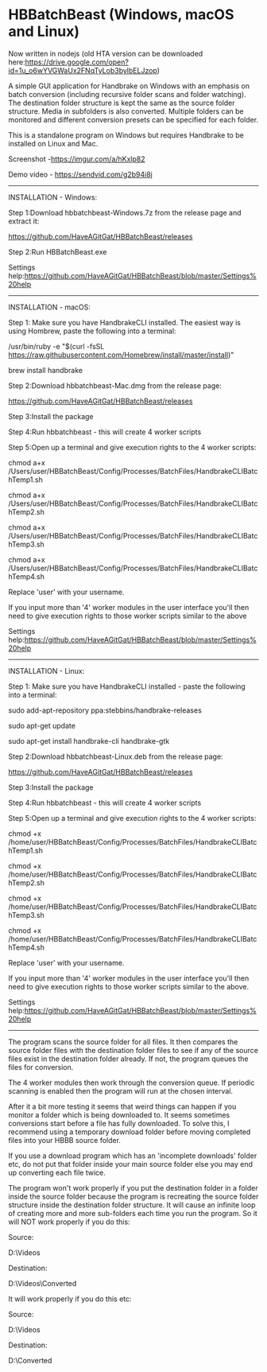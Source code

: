 # HBBatchBeast (Windows, macOS and Linux)

Now written in nodejs (old HTA version can be downloaded here:https://drive.google.com/open?id=1u_o6wYVGWaUx2FNqTyLob3bylbELJzop)

A simple GUI application for Handbrake on Windows with an emphasis on batch conversion (including recursive folder scans and folder watching). The destination folder structure is kept the same as the source folder structure. Media in subfolders is also converted. Multiple folders can be monitored and different conversion presets can be specified for each folder.

This is a standalone program on Windows but requires Handbrake to be installed on Linux and Mac. 

Screenshot -https://imgur.com/a/hKxlp82

Demo video - https://sendvid.com/g2b94i8j

-------------------------------------------------------------
INSTALLATION - Windows:

Step 1:Download hbbatchbeast-Windows.7z from the release page and extract  it:

https://github.com/HaveAGitGat/HBBatchBeast/releases

Step 2:Run HBBatchBeast.exe

Settings help:https://github.com/HaveAGitGat/HBBatchBeast/blob/master/Settings%20help

-----------------------------------------------------------------------------


INSTALLATION - macOS:

Step 1: Make sure you have HandbrakeCLI installed. The easiest way is using Hombrew,
paste the following into a terminal:

/usr/bin/ruby -e "$(curl -fsSL https://raw.githubusercontent.com/Homebrew/install/master/install)"

brew install handbrake


Step 2:Download hbbatchbeast-Mac.dmg from the release page:

https://github.com/HaveAGitGat/HBBatchBeast/releases

Step 3:Install the package

Step 4:Run hbbatchbeast - this will create 4 worker scripts

Step 5:Open up a terminal and give execution rights to the 4 worker scripts:

chmod a+x /Users/user/HBBatchBeast/Config/Processes/BatchFiles/HandbrakeCLIBatchTemp1.sh


chmod a+x /Users/user/HBBatchBeast/Config/Processes/BatchFiles/HandbrakeCLIBatchTemp2.sh


chmod a+x /Users/user/HBBatchBeast/Config/Processes/BatchFiles/HandbrakeCLIBatchTemp3.sh


chmod a+x /Users/user/HBBatchBeast/Config/Processes/BatchFiles/HandbrakeCLIBatchTemp4.sh


Replace 'user' with your username.

If you input more than '4' worker modules in the user interface you'll then need to give execution rights to those worker scripts
similar to the above


Settings help:https://github.com/HaveAGitGat/HBBatchBeast/blob/master/Settings%20help

-----------------------------------------------------------------------------

INSTALLATION - Linux:

Step 1: Make sure you have HandbrakeCLI installed - paste the following into a terminal:

sudo add-apt-repository ppa:stebbins/handbrake-releases

sudo apt-get update

sudo apt-get install handbrake-cli handbrake-gtk



Step 2:Download hbbatchbeast-Linux.deb from the release page:

https://github.com/HaveAGitGat/HBBatchBeast/releases

Step 3:Install the package

Step 4:Run hbbatchbeast - this will create 4 worker scripts

Step 5:Open up a terminal and give execution rights to the 4 worker scripts:

chmod +x /home/user/HBBatchBeast/Config/Processes/BatchFiles/HandbrakeCLIBatchTemp1.sh

chmod +x /home/user/HBBatchBeast/Config/Processes/BatchFiles/HandbrakeCLIBatchTemp2.sh

chmod +x /home/user/HBBatchBeast/Config/Processes/BatchFiles/HandbrakeCLIBatchTemp3.sh

chmod +x /home/user/HBBatchBeast/Config/Processes/BatchFiles/HandbrakeCLIBatchTemp4.sh

Replace 'user' with your username.

If you input more than '4' worker modules in the user interface you'll then need to give execution rights to those worker scripts
similar to the above.

Settings help:https://github.com/HaveAGitGat/HBBatchBeast/blob/master/Settings%20help

-------------------------------------------------------------


The program scans the source folder for all files. It then compares the source folder files with the destination folder files to see if any of the source files exist in the destination folder already. If not, the program queues the files for conversion.
 
The 4 worker modules then work through the conversion queue. If periodic scanning is enabled then the program will run at the chosen interval.

After it a bit more testing it seems that weird things can happen if you monitor a folder which is being downloaded to. It seems sometimes conversions start before a file has fully downloaded. To solve this, I recommend using a temporary download folder before moving completed files into your HBBB source folder.

If you use a download program which has an 'incomplete downloads' folder etc, do not put that folder inside your main source folder else you may end up converting each file twice.

The program won't work properly if you put the destination folder in a folder inside the source folder because the program is recreating the source folder structure inside the destination folder structure. It will cause an infinite loop of creating more and more sub-folders each time you run the program. So it will NOT work properly if you do this:

Source:

D:\Videos

Destination:

D:\Videos\Converted

It will work properly if you do this etc:

Source:

D:\Videos

Destination:

D:\Converted
